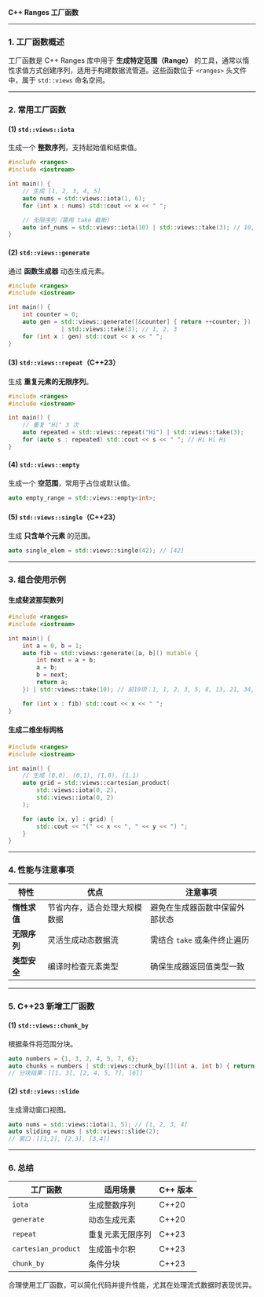 **C++ Ranges 工厂函数** 

---

### **1. 工厂函数概述**
工厂函数是 C++ Ranges 库中用于 **生成特定范围（Range）** 的工具，通常以惰性求值方式创建序列，适用于构建数据流管道。这些函数位于 `<ranges>` 头文件中，属于 `std::views` 命名空间。

---

### **2. 常用工厂函数**
#### **(1) `std::views::iota`**
生成一个 **整数序列**，支持起始值和结束值。
```cpp
#include <ranges>
#include <iostream>

int main() {
    // 生成 [1, 2, 3, 4, 5]
    auto nums = std::views::iota(1, 6);
    for (int x : nums) std::cout << x << " "; 

    // 无限序列（需用 take 截断）
    auto inf_nums = std::views::iota(10) | std::views::take(3); // 10, 11, 12
}
```

#### **(2) `std::views::generate`**
通过 **函数生成器** 动态生成元素。
```cpp
#include <ranges>
#include <iostream>

int main() {
    int counter = 0;
    auto gen = std::views::generate([&counter] { return ++counter; })
               | std::views::take(3); // 1, 2, 3
    for (int x : gen) std::cout << x << " ";
}
```

#### **(3) `std::views::repeat`（C++23）**
生成 **重复元素的无限序列**。
```cpp
#include <ranges>
#include <iostream>

int main() {
    // 重复 "Hi" 3 次
    auto repeated = std::views::repeat("Hi") | std::views::take(3);
    for (auto s : repeated) std::cout << s << " "; // Hi Hi Hi
}
```

#### **(4) `std::views::empty`**
生成一个 **空范围**，常用于占位或默认值。
```cpp
auto empty_range = std::views::empty<int>;
```

#### **(5) `std::views::single`（C++23）**
生成 **只含单个元素** 的范围。
```cpp
auto single_elem = std::views::single(42); // [42]
```

---

### **3. 组合使用示例**
#### **生成斐波那契数列**
```cpp
#include <ranges>
#include <iostream>

int main() {
    int a = 0, b = 1;
    auto fib = std::views::generate([a, b]() mutable {
        int next = a + b;
        a = b;
        b = next;
        return a;
    }) | std::views::take(10); // 前10项：1, 1, 2, 3, 5, 8, 13, 21, 34, 55

    for (int x : fib) std::cout << x << " ";
}
```

#### **生成二维坐标网格**
```cpp
#include <ranges>
#include <iostream>

int main() {
    // 生成 (0,0), (0,1), (1,0), (1,1)
    auto grid = std::views::cartesian_product(
        std::views::iota(0, 2),
        std::views::iota(0, 2)
    );

    for (auto [x, y] : grid) {
        std::cout << "(" << x << ", " << y << ") ";
    }
}
```

---

### **4. 性能与注意事项**
| **特性**     | **优点**                     | **注意事项**                   |
| ------------ | ---------------------------- | ------------------------------ |
| **惰性求值** | 节省内存，适合处理大规模数据 | 避免在生成器函数中保留外部状态 |
| **无限序列** | 灵活生成动态数据流           | 需结合 `take` 或条件终止遍历   |
| **类型安全** | 编译时检查元素类型           | 确保生成器返回值类型一致       |

---

### **5. C++23 新增工厂函数**
#### **(1) `std::views::chunk_by`**
根据条件将范围分块。
```cpp
auto numbers = {1, 3, 2, 4, 5, 7, 6};
auto chunks = numbers | std::views::chunk_by([](int a, int b) { return a < b; });
// 分块结果：[[1, 3], [2, 4, 5, 7], [6]]
```

#### **(2) `std::views::slide`**
生成滑动窗口视图。
```cpp
auto nums = std::views::iota(1, 5); // [1, 2, 3, 4]
auto sliding = nums | std::views::slide(2); 
// 窗口：[[1,2], [2,3], [3,4]]
```

---

### **6. 总结**
| **工厂函数**        | **适用场景**     | **C++ 版本** |
| ------------------- | ---------------- | ------------ |
| `iota`              | 生成整数序列     | C++20        |
| `generate`          | 动态生成元素     | C++20        |
| `repeat`            | 重复元素无限序列 | C++23        |
| `cartesian_product` | 生成笛卡尔积     | C++23        |
| `chunk_by`          | 条件分块         | C++23        |

合理使用工厂函数，可以简化代码并提升性能，尤其在处理流式数据时表现优异。
